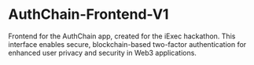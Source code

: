 # AuthChain-Frontend-V1
 Frontend for the AuthChain app, created for the iExec hackathon. This interface enables secure, blockchain-based two-factor authentication for enhanced user privacy and security in Web3 applications.
